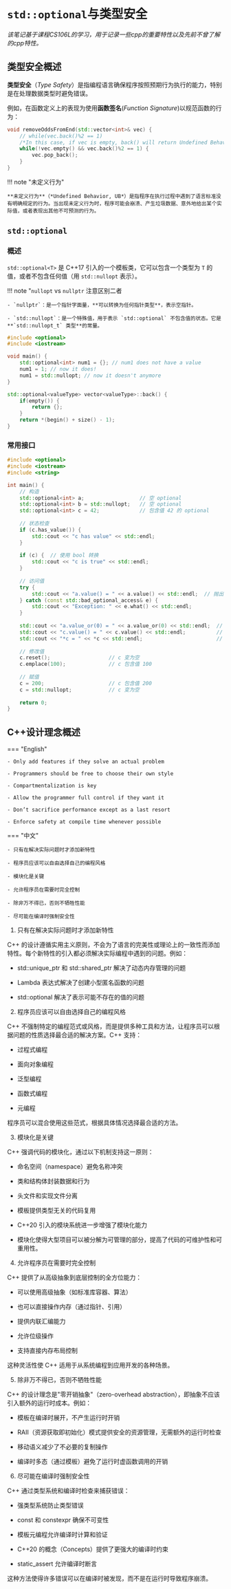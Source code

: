 # `std::optional`与类型安全

*该笔记基于课程CS106L的学习，用于记录一些cpp的重要特性以及先前不曾了解的cpp特性。*

## 类型安全概述

**类型安全**（*Type Safety*）是指编程语言确保程序按照预期行为执行的能力，特别是在处理数据类型时避免错误。

例如，在函数定义上的表现为使用**函数签名**(*Function Signature*)以规范函数的行为：
```cpp
void removeOddsFromEnd(std::vector<int>& vec) {
    // while(vec.back()%2 == 1)
    /*In this case, if vec is empty, back() will return Undefined Behavior! */
    while(!vec.empty() && vec.back()%2 == 1) {
        vec.pop_back();
    }
}
```

!!! note "未定义行为"

    **未定义行为**（*Undefined Behavior, UB*）是指程序在执行过程中遇到了语言标准没有明确规定的行为。当出现未定义行为时，程序可能会崩溃、产生垃圾数据、意外地给出某个实际值，或者表现出其他不可预测的行为。

## `std::optional`

### 概述

`std::optional<T>` 是 C++17 引入的一个模板类，它可以包含一个类型为 `T` 的值，或者不包含任何值（用 `std::nullopt` 表示）。

!!! note "`nullopt` vs `nullptr`
    注意区别二者

    - `nullptr`：是一个指针字面量，**可以转换为任何指针类型**，表示空指针。

    - `std::nullopt`：是一个特殊值，用于表示 `std::optional` 不包含值的状态。它是 **`std::nullopt_t` 类型**的常量。

```cpp
#include <optional>
#include <iostream>

void main() {
    std::optional<int> num1 = {}; // num1 does not have a value
    num1 = 1; // now it does!
    num1 = std::nullopt; // now it doesn't anymore
}
```

```cpp
std::optional<valueType> vector<valueType>::back() {
    if(empty()) {
        return {};
    }
    return *(begin() + size() - 1);
}
```

### 常用接口

```cpp
#include <optional>
#include <iostream>
#include <string>

int main() {
    // 构造
    std::optional<int> a;                  // 空 optional
    std::optional<int> b = std::nullopt;   // 空 optional
    std::optional<int> c = 42;             // 包含值 42 的 optional
    
    // 状态检查
    if (c.has_value()) {
        std::cout << "c has value" << std::endl;
    }
    
    if (c) {  // 使用 bool 转换
        std::cout << "c is true" << std::endl;
    }
    
    // 访问值
    try {
        std::cout << "a.value() = " << a.value() << std::endl;  // 抛出异常
    } catch (const std::bad_optional_access& e) {
        std::cout << "Exception: " << e.what() << std::endl;
    }
    
    std::cout << "a.value_or(0) = " << a.value_or(0) << std::endl;  // 输出 0
    std::cout << "c.value() = " << c.value() << std::endl;          // 输出 42
    std::cout << "*c = " << *c << std::endl;                        // 输出 42
    
    // 修改值
    c.reset();                   // c 变为空
    c.emplace(100);              // c 包含值 100
    
    // 赋值
    c = 200;                     // c 包含值 200
    c = std::nullopt;            // c 变为空
    
    return 0;
}
```

## C++设计理念概述

=== "English"

    - Only add features if they solve an actual problem

    - Programmers should be free to choose their own style

    - Compartmentalization is key

    - Allow the programmer full control if they want it

    - Don’t sacrifice performance except as a last resort

    - Enforce safety at compile time whenever possible


=== "中文"

    - 只有在解决实际问题时才添加新特性

    - 程序员应该可以自由选择自己的编程风格

    - 模块化是关键

    - 允许程序员在需要时完全控制

    - 除非万不得已，否则不牺牲性能

    - 尽可能在编译时强制安全性

1. 只有在解决实际问题时才添加新特性

C++ 的设计遵循实用主义原则，不会为了语言的完美性或理论上的一致性而添加特性。每个新特性的引入都必须解决实际编程中遇到的问题。例如：

- std::unique_ptr 和 std::shared_ptr 解决了动态内存管理的问题

- Lambda 表达式解决了创建小型匿名函数的问题

- std::optional 解决了表示可能不存在的值的问题

2. 程序员应该可以自由选择自己的编程风格

C++ 不强制特定的编程范式或风格，而是提供多种工具和方法，让程序员可以根据问题的性质选择最合适的解决方案。C++ 支持：

- 过程式编程

- 面向对象编程

- 泛型编程

- 函数式编程

- 元编程

程序员可以混合使用这些范式，根据具体情况选择最合适的方法。

3. 模块化是关键

C++ 强调代码的模块化，通过以下机制支持这一原则：

- 命名空间（namespace）避免名称冲突

- 类和结构体封装数据和行为

- 头文件和实现文件分离

- 模板提供类型无关的代码复用

- C++20 引入的模块系统进一步增强了模块化能力

- 模块化使得大型项目可以被分解为可管理的部分，提高了代码的可维护性和可重用性。

4. 允许程序员在需要时完全控制

C++ 提供了从高级抽象到底层控制的全方位能力：

- 可以使用高级抽象（如标准库容器、算法）

- 也可以直接操作内存（通过指针、引用）

- 提供内联汇编能力

- 允许位级操作

- 支持直接内存布局控制

这种灵活性使 C++ 适用于从系统编程到应用开发的各种场景。

5. 除非万不得已，否则不牺牲性能

C++ 的设计理念是"零开销抽象"（zero-overhead abstraction），即抽象不应该引入额外的运行时成本。例如：

- 模板在编译时展开，不产生运行时开销

- RAII（资源获取即初始化）模式提供安全的资源管理，无需额外的运行时检查

- 移动语义减少了不必要的复制操作

- 编译时多态（通过模板）避免了运行时虚函数调用的开销

6. 尽可能在编译时强制安全性

C++ 通过类型系统和编译时检查来捕获错误：

- 强类型系统防止类型错误

- const 和 constexpr 确保不可变性

- 模板元编程允许编译时计算和验证

- C++20 的概念（Concepts）提供了更强大的编译时约束

- static_assert 允许编译时断言

这种方法使得许多错误可以在编译时被发现，而不是在运行时导致程序崩溃。

